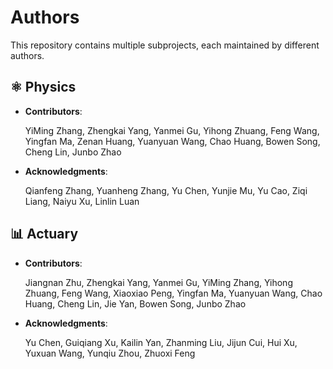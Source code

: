 # Authors

This repository contains multiple subprojects, each maintained by different authors.


## ⚛️ Physics
- **Contributors**:  

  YiMing Zhang, Zhengkai Yang, Yanmei Gu, Yihong Zhuang, Feng Wang, Yingfan Ma, Zenan Huang, Yuanyuan Wang, Chao Huang, Bowen Song, Cheng Lin, Junbo Zhao

- **Acknowledgments**: 

  Qianfeng Zhang, Yuanheng Zhang, Yu Chen, Yunjie Mu, Yu Cao, Ziqi Liang, Naiyu Xu, Linlin Luan

## 📊 Actuary
- **Contributors**:  

  Jiangnan Zhu, Zhengkai Yang, Yanmei Gu, YiMing Zhang, Yihong Zhuang, Feng Wang, Xiaoxiao Peng, Yingfan Ma, Yuanyuan Wang, Chao Huang, Cheng Lin, Jie Yan, Bowen Song, Junbo Zhao

- **Acknowledgments**: 

  Yu Chen, Guiqiang Xu, Kailin Yan, Zhanming Liu, Jijun Cui, Hui Xu, Yuxuan Wang, Yunqiu Zhou, Zhuoxi Feng


